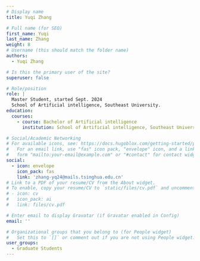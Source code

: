 ```yaml
---
# Display name
title: Yuqi Zhang

# Full name (for SEO)
first_name: Yuqi
last_name: Zhang
weight: 8
# Username (this should match the folder name)
authors:
  - Yuqi Zhang

# Is this the primary user of the site?
superuser: false

# Role/position
role: | 
  Master Student, started Sept. 2024
  School of Artificial intelligence, Southeast University.
education:
  courses:
    - course: Bachelor of Artificial intelligence 
      institution: School of Artificial intelligence, Southeast University

# Social/Academic Networking
# For available icons, see: https://docs.hugoblox.com/getting-started/page-builder/#icons
#   For an email link, use "fas" icon pack, "envelope" icon, and a link in the
#   form "mailto:your-email@example.com" or "#contact" for contact widget.
social:
  - icon: envelope
    icon_pack: fas
    link: 'zhang-yq24@mails.tsinghua.edu.cn'
# Link to a PDF of your resume/CV from the About widget.
# To enable, copy your resume/CV to `static/files/cv.pdf` and uncomment the lines below.
# - icon: cv
#   icon_pack: ai
#   link: files/cv.pdf

# Enter email to display Gravatar (if Gravatar enabled in Config)
email: ''

# Organizational groups that you belong to (for People widget)
#   Set this to `[]` or comment out if you are not using People widget.
user_groups:
  - Graduate Students
---
```

